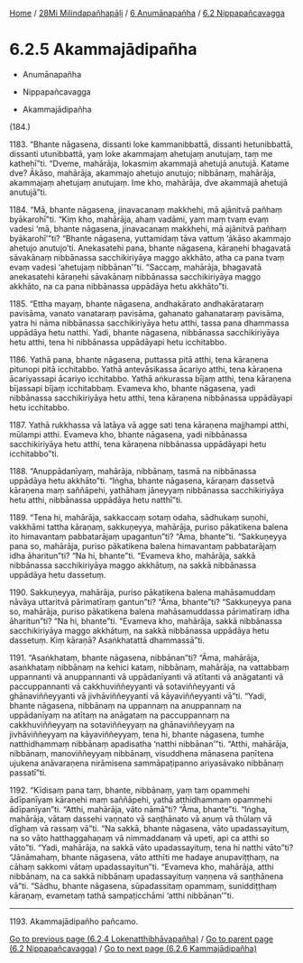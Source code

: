 
[Home](/) / [28Mi Milindapañhapāḷi](../...md) / [6 Anumānapañha](...md) / [6.2 Nippapañcavagga](../28Mi/6/6.2.md)

# 6.2.5 Akammajādipañha

* Anumānapañha

* Nippapañcavagga

* Akammajādipañha

(184.)

1183\. “Bhante nāgasena, dissanti loke kammanibbattā, dissanti hetunibbattā, dissanti utunibbattā, yaṃ loke akammajaṃ ahetujaṃ anutujaṃ, taṃ me kathehī”ti. “Dveme, mahārāja, lokasmiṃ akammajā ahetujā anutujā. Katame dve? Ākāso, mahārāja, akammajo ahetujo anutujo; nibbānaṃ, mahārāja, akammajaṃ ahetujaṃ anutujaṃ. Ime kho, mahārāja, dve akammajā ahetujā anutujā”ti.

1184\. “Mā, bhante nāgasena, jinavacanaṃ makkhehi, mā ajānitvā pañhaṃ byākarohī”ti. “Kiṃ kho, mahārāja, ahaṃ vadāmi, yaṃ maṃ tvaṃ evaṃ vadesi ‘mā, bhante nāgasena, jinavacanaṃ makkhehi, mā ajānitvā pañhaṃ byākarohī’”ti? “Bhante nāgasena, yuttamidaṃ tāva vattuṃ ‘ākāso akammajo ahetujo anutujo’ti. Anekasatehi pana, bhante nāgasena, kāraṇehi bhagavatā sāvakānaṃ nibbānassa sacchikiriyāya maggo akkhāto, atha ca pana tvaṃ evaṃ vadesi ‘ahetujaṃ nibbānan’”ti. “Saccaṃ, mahārāja, bhagavatā anekasatehi kāraṇehi sāvakānaṃ nibbānassa sacchikiriyāya maggo akkhāto, na ca pana nibbānassa uppādāya hetu akkhāto”ti.

1185\. “Ettha mayaṃ, bhante nāgasena, andhakārato andhakārataraṃ pavisāma, vanato vanataraṃ pavisāma, gahanato gahanataraṃ pavisāma, yatra hi nāma nibbānassa sacchikiriyāya hetu atthi, tassa pana dhammassa uppādāya hetu natthi. Yadi, bhante nāgasena, nibbānassa sacchikiriyāya hetu atthi, tena hi nibbānassa uppādāyapi hetu icchitabbo.

1186\. Yathā pana, bhante nāgasena, puttassa pitā atthi, tena kāraṇena pitunopi pitā icchitabbo. Yathā antevāsikassa ācariyo atthi, tena kāraṇena ācariyassapi ācariyo icchitabbo. Yathā aṅkurassa bījaṃ atthi, tena kāraṇena bījassapi bījaṃ icchitabbaṃ. Evameva kho, bhante nāgasena, yadi nibbānassa sacchikiriyāya hetu atthi, tena kāraṇena nibbānassa uppādāyapi hetu icchitabbo.

1187\. Yathā rukkhassa vā latāya vā agge sati tena kāraṇena majjhampi atthi, mūlampi atthi. Evameva kho, bhante nāgasena, yadi nibbānassa sacchikiriyāya hetu atthi, tena kāraṇena nibbānassa uppādāyapi hetu icchitabbo”ti.

1188\. “Anuppādanīyaṃ, mahārāja, nibbānaṃ, tasmā na nibbānassa uppādāya hetu akkhāto”ti. “Iṅgha, bhante nāgasena, kāraṇaṃ dassetvā kāraṇena maṃ saññāpehi, yathāhaṃ jāneyyaṃ nibbānassa sacchikiriyāya hetu atthi, nibbānassa uppādāya hetu natthī”ti.

1189\. “Tena hi, mahārāja, sakkaccaṃ sotaṃ odaha, sādhukaṃ suṇohi, vakkhāmi tattha kāraṇaṃ, sakkuṇeyya, mahārāja, puriso pākatikena balena ito himavantaṃ pabbatarājaṃ upagantun”ti? “Āma, bhante”ti. “Sakkuṇeyya pana so, mahārāja, puriso pākatikena balena himavantaṃ pabbatarājaṃ idha āharitun”ti? “Na hi, bhante”ti. “Evameva kho, mahārāja, sakkā nibbānassa sacchikiriyāya maggo akkhātuṃ, na sakkā nibbānassa uppādāya hetu dassetuṃ.

1190\. Sakkuṇeyya, mahārāja, puriso pākatikena balena mahāsamuddaṃ nāvāya uttaritvā pārimatīraṃ gantun”ti? “Āma, bhante”ti? “Sakkuṇeyya pana so, mahārāja, puriso pākatikena balena mahāsamuddassa pārimatīraṃ idha āharitun”ti? “Na hi, bhante”ti. “Evameva kho, mahārāja, sakkā nibbānassa sacchikiriyāya maggo akkhātuṃ, na sakkā nibbānassa uppādāya hetu dassetuṃ. Kiṃ kāraṇā? Asaṅkhatattā dhammassā”ti.

1191\. “Asaṅkhataṃ, bhante nāgasena, nibbānan”ti? “Āma, mahārāja, asaṅkhataṃ nibbānaṃ na kehici kataṃ, nibbānaṃ, mahārāja, na vattabbaṃ uppannanti vā anuppannanti vā uppādanīyanti vā atītanti vā anāgatanti vā paccuppannanti vā cakkhuviññeyyanti vā sotaviññeyyanti vā ghānaviññeyyanti vā jivhāviññeyyanti vā kāyaviññeyyanti vā”ti. “Yadi, bhante nāgasena, nibbānaṃ na uppannaṃ na anuppannaṃ na uppādanīyaṃ na atītaṃ na anāgataṃ na paccuppannaṃ na cakkhuviññeyyaṃ na sotaviññeyyaṃ na ghānaviññeyyaṃ na jivhāviññeyyaṃ na kāyaviññeyyaṃ, tena hi, bhante nāgasena, tumhe natthidhammaṃ nibbānaṃ apadisatha ‘natthi nibbānan’”ti. “Atthi, mahārāja, nibbānaṃ, manoviññeyyaṃ nibbānaṃ, visuddhena mānasena paṇītena ujukena anāvaraṇena nirāmisena sammāpaṭipanno ariyasāvako nibbānaṃ passatī”ti.

1192\. “Kīdisaṃ pana taṃ, bhante, nibbānaṃ, yaṃ taṃ opammehi ādīpanīyaṃ kāraṇehi maṃ saññāpehi, yathā atthidhammaṃ opammehi ādīpanīyan”ti. “Atthi, mahārāja, vāto nāmā”ti? “Āma, bhante”ti. “Iṅgha, mahārāja, vātaṃ dassehi vaṇṇato vā saṇṭhānato vā aṇuṃ vā thūlaṃ vā dīghaṃ vā rassaṃ vā”ti. “Na sakkā, bhante nāgasena, vāto upadassayituṃ, na so vāto hatthaggahaṇaṃ vā nimmaddanaṃ vā upeti, api ca atthi so vāto”ti. “Yadi, mahārāja, na sakkā vāto upadassayituṃ, tena hi natthi vāto”ti? “Jānāmahaṃ, bhante nāgasena, vāto atthīti me hadaye anupaviṭṭhaṃ, na cāhaṃ sakkomi vātaṃ upadassayitun”ti. “Evameva kho, mahārāja, atthi nibbānaṃ, na ca sakkā nibbānaṃ upadassayituṃ vaṇṇena vā saṇṭhānena vā”ti. “Sādhu, bhante nāgasena, sūpadassitaṃ opammaṃ, suniddiṭṭhaṃ kāraṇaṃ, evametaṃ tathā sampaṭicchāmi ‘atthi nibbānan’”ti.

---

1193\. Akammajādipañho pañcamo.



[Go to previous page (6.2.4 Lokenatthibhāvapañha)](6.2.4.md) / [Go to parent page (6.2 Nippapañcavagga)](../28Mi/6/6.2.md) / [Go to next page (6.2.6 Kammajādipañha)](6.2.6.md)


